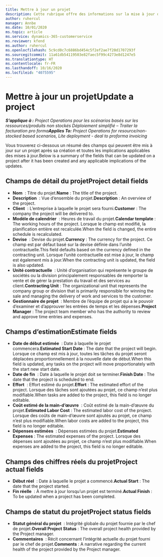 ```yaml
---
title: Mettre à jour un projet
description: Cette rubrique offre des informations sur la mise à jour des projets dans Project Operations.
author: ruhercul
manager: Annbe
ms.date: 10/01/2020
ms.topic: article
ms.service: dynamics-365-customerservice
ms.reviewer: kfend
ms.author: ruhercul
ms.openlocfilehash: 5c9cd0c7c6886bd454c5f2ef2ae7f20d1707293f
ms.sourcegitcommit: 11a61db54119503e82faec5f99c4273e8d1247e5
ms.translationtype: HT
ms.contentlocale: fr-FR
ms.lasthandoff: 10/16/2020
ms.locfileid: "4075595"
---
```

# <a name="update-a-project"></a><span data-ttu-id="b4ee3-103">Mettre à jour un projet</span><span class="sxs-lookup"><span data-stu-id="b4ee3-103">Update a project</span></span>

<span data-ttu-id="b4ee3-104">_**S’applique à :** Project Operations pour les scénarios basés sur les ressources/produits non stockés Déploiement simplifié – Traiter la facturation pro forma_</span><span class="sxs-lookup"><span data-stu-id="b4ee3-104">_**Applies To:** Project Operations for resource/non-stocked based scenarios, Lite deployment - deal to proforma invoicing_</span></span>

<span data-ttu-id="b4ee3-105">Vous trouverez ci-dessous un résumé des champs qui peuvent être mis à jour sur un projet après sa création et toutes les implications applicables des mises à jour.</span><span class="sxs-lookup"><span data-stu-id="b4ee3-105">Below is a summary of the fields that can be updated on a project after it has been created and any applicable implications of the updates.</span></span>

## <a name="project-detail-fields"></a><span data-ttu-id="b4ee3-106">Champs de détail du projet</span><span class="sxs-lookup"><span data-stu-id="b4ee3-106">Project detail fields</span></span>

- <span data-ttu-id="b4ee3-107">**Nom**  : Titre du projet.</span><span class="sxs-lookup"><span data-stu-id="b4ee3-107">**Name** : The title of the project.</span></span>
- <span data-ttu-id="b4ee3-108">**Description**  : Vue d’ensemble du projet.</span><span class="sxs-lookup"><span data-stu-id="b4ee3-108">**Description** : An overview of the project.</span></span>
- <span data-ttu-id="b4ee3-109">**Client**  : L’entreprise à laquelle le projet sera fourni.</span><span class="sxs-lookup"><span data-stu-id="b4ee3-109">**Customer** : The company the project will be delivered to.</span></span>
- <span data-ttu-id="b4ee3-110">**Modèle de calendrier**  : Heures de travail du projet.</span><span class="sxs-lookup"><span data-stu-id="b4ee3-110">**Calendar template** : The working hours of the project.</span></span> <span data-ttu-id="b4ee3-111">Lorsque le champ est modifié, la planification entière est recalculée.</span><span class="sxs-lookup"><span data-stu-id="b4ee3-111">When the field is changed, the entire schedule is recalculated.</span></span>
- <span data-ttu-id="b4ee3-112">**Devise**  : Devise du projet.</span><span class="sxs-lookup"><span data-stu-id="b4ee3-112">**Currency** : The currency for the project.</span></span> <span data-ttu-id="b4ee3-113">Ce champ est par défaut basé sur la devise définie dans l’unité contractuelle.</span><span class="sxs-lookup"><span data-stu-id="b4ee3-113">This field defaults based on the currency defined in the contracting unit.</span></span> <span data-ttu-id="b4ee3-114">Lorsque l’unité contractuelle est mise à jour, le champ est également mis à jour.</span><span class="sxs-lookup"><span data-stu-id="b4ee3-114">When the contracting unit is updated, the field is also updated.</span></span>
- <span data-ttu-id="b4ee3-115">**Unité contractuelle**  : Unité d’organisation qui représente le groupe de sociétés ou la division principalement responsables de remporter la vente et de gérer la prestation du travail et des services au client.</span><span class="sxs-lookup"><span data-stu-id="b4ee3-115">**Contracting Unit** : The organizational unit that represents the company group or division that is primarily responsible for winning the sale and managing the delivery of work and services to the customer.</span></span> 
- <span data-ttu-id="b4ee3-116">**Gestionnaire de projet**  : Membre de l’équipe de projet qui a le pouvoir d’examiner et d’approuver les entrées de temps et les dépenses.</span><span class="sxs-lookup"><span data-stu-id="b4ee3-116">**Project Manager** : The project team member who has the authority to review and approve time entries and expenses.</span></span>

## <a name="estimate-fields"></a><span data-ttu-id="b4ee3-117">Champs d’estimation</span><span class="sxs-lookup"><span data-stu-id="b4ee3-117">Estimate fields</span></span>

- <span data-ttu-id="b4ee3-118">**Date de début estimée**  : Date à laquelle le projet commencera.</span><span class="sxs-lookup"><span data-stu-id="b4ee3-118">**Estimated Start Date** : The date that the project will begin.</span></span> <span data-ttu-id="b4ee3-119">Lorsque ce champ est mis à jour, toutes les tâches du projet seront déplacées proportionnellement à la nouvelle date de début.</span><span class="sxs-lookup"><span data-stu-id="b4ee3-119">When this field is updated, any tasks on the project will move proportionately with the start new start date.</span></span>
- <span data-ttu-id="b4ee3-120">**Date de fin**  : Date à laquelle le projet doit se terminer.</span><span class="sxs-lookup"><span data-stu-id="b4ee3-120">**Finish Date** : The date that the project is scheduled to end.</span></span>
- <span data-ttu-id="b4ee3-121">**Effort**  : Effort estimé du projet.</span><span class="sxs-lookup"><span data-stu-id="b4ee3-121">**Effort** : The estimated effort of the project.</span></span> <span data-ttu-id="b4ee3-122">Lorsque des tâches sont ajoutées au projet, ce champ n’est plus modifiable.</span><span class="sxs-lookup"><span data-stu-id="b4ee3-122">When tasks are added to the project, this field is no longer editable.</span></span>
- <span data-ttu-id="b4ee3-123">**Coût estimé de la main-d’œuvre**  : Coût estimé de la main-d’œuvre du projet.</span><span class="sxs-lookup"><span data-stu-id="b4ee3-123">**Estimated Labor Cost** : The estimated labor cost of the project.</span></span> <span data-ttu-id="b4ee3-124">Lorsque des coûts de main-d’œuvre sont ajoutés au projet, ce champ n’est plus modifiable.</span><span class="sxs-lookup"><span data-stu-id="b4ee3-124">When labor costs are added to the project, this field is no longer editable.</span></span>
- <span data-ttu-id="b4ee3-125">**Dépenses estimées**  : Dépenses estimées du projet.</span><span class="sxs-lookup"><span data-stu-id="b4ee3-125">**Estimated Expenses** : The estimated expenses of the project.</span></span> <span data-ttu-id="b4ee3-126">Lorsque des dépenses sont ajoutées au projet, ce champ n’est plus modifiable.</span><span class="sxs-lookup"><span data-stu-id="b4ee3-126">When expenses are added to the project, this field is no longer editable.</span></span>

## <a name="project-actual-fields"></a><span data-ttu-id="b4ee3-127">Champs des chiffres réels du projet</span><span class="sxs-lookup"><span data-stu-id="b4ee3-127">Project actual fields</span></span>
- <span data-ttu-id="b4ee3-128">**Début réel**  : Date à laquelle le projet a commencé.</span><span class="sxs-lookup"><span data-stu-id="b4ee3-128">**Actual Start** : The date that the project started.</span></span>
- <span data-ttu-id="b4ee3-129">**Fin réelle**  : À mettre à jour lorsqu’un projet est terminé.</span><span class="sxs-lookup"><span data-stu-id="b4ee3-129">**Actual Finish** : To be updated when a project has been completed.</span></span>

## <a name="project-status-fields"></a><span data-ttu-id="b4ee3-130">Champs de statut du projet</span><span class="sxs-lookup"><span data-stu-id="b4ee3-130">Project status fields</span></span>

- <span data-ttu-id="b4ee3-131">**Statut général du projet**  : Intégrité globale du projet fournie par le chef de projet.</span><span class="sxs-lookup"><span data-stu-id="b4ee3-131">**Overall Project Status** : The overall project health provided by the Project manager.</span></span>
- <span data-ttu-id="b4ee3-132">**Commentaires**  : Récit concernant l’intégrité actuelle du projet fourni par le chef de projet.</span><span class="sxs-lookup"><span data-stu-id="b4ee3-132">**Comments** : A narrative regarding the current health of the project provided by the Project manager.</span></span>

